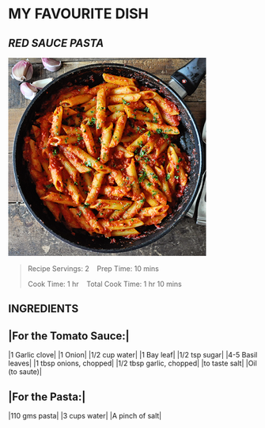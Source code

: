 # MY FAVOURITE DISH

## _RED SAUCE PASTA_

![Display picture](Photos/pasta.png)

>Recipe Servings: 2 &nbsp;&nbsp;  Prep Time: 10 mins
>
>Cook Time: 1 hr   &nbsp;&nbsp;   Total Cook Time: 1 hr 10 mins


## INGREDIENTS

|**For the Tomato Sauce:**|
---------------------------
|1 Garlic clove|
|1 Onion|
|1/2 cup water|
|1 Bay leaf|
|1/2 tsp sugar|
|4-5 Basil leaves|
|1 tbsp onions, chopped|
|1/2 tbsp garlic, chopped|
|to taste salt|
|Oil (to saute)|

|**For the Pasta:**|
--------------------
|110 gms pasta|
|3 cups water|
|A pinch of salt|

